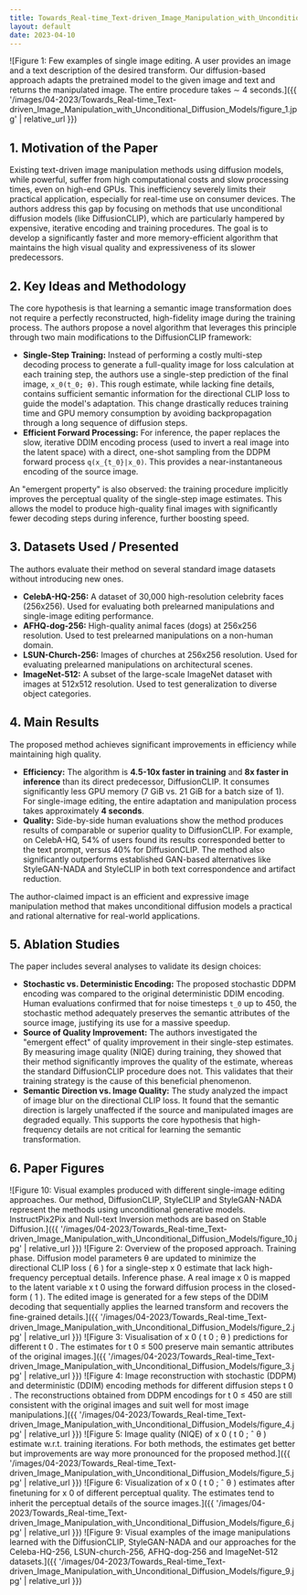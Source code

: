 ```yaml
---
title: Towards_Real-time_Text-driven_Image_Manipulation_with_Unconditional_Diffusion_Models
layout: default
date: 2023-04-10
---
```

![Figure 1: Few examples of single image editing. A user provides an image and a text description of the desired transform. Our diffusion-based approach adapts the pretrained model to the given image and text and returns the manipulated image. The entire procedure takes ∼ 4 seconds.]({{ '/images/04-2023/Towards_Real-time_Text-driven_Image_Manipulation_with_Unconditional_Diffusion_Models/figure_1.jpg' | relative_url }})
## 1. Motivation of the Paper
Existing text-driven image manipulation methods using diffusion models, while powerful, suffer from high computational costs and slow processing times, even on high-end GPUs. This inefficiency severely limits their practical application, especially for real-time use on consumer devices. The authors address this gap by focusing on methods that use unconditional diffusion models (like DiffusionCLIP), which are particularly hampered by expensive, iterative encoding and training procedures. The goal is to develop a significantly faster and more memory-efficient algorithm that maintains the high visual quality and expressiveness of its slower predecessors.

## 2. Key Ideas and Methodology
The core hypothesis is that learning a semantic image transformation does not require a perfectly reconstructed, high-fidelity image during the training process. The authors propose a novel algorithm that leverages this principle through two main modifications to the DiffusionCLIP framework:

*   **Single-Step Training:** Instead of performing a costly multi-step decoding process to generate a full-quality image for loss calculation at each training step, the authors use a single-step prediction of the final image, `x_0(t_0; θ)`. This rough estimate, while lacking fine details, contains sufficient semantic information for the directional CLIP loss to guide the model's adaptation. This change drastically reduces training time and GPU memory consumption by avoiding backpropagation through a long sequence of diffusion steps.
*   **Efficient Forward Processing:** For inference, the paper replaces the slow, iterative DDIM encoding process (used to invert a real image into the latent space) with a direct, one-shot sampling from the DDPM forward process `q(x_{t_0}|x_0)`. This provides a near-instantaneous encoding of the source image.

An "emergent property" is also observed: the training procedure implicitly improves the perceptual quality of the single-step image estimates. This allows the model to produce high-quality final images with significantly fewer decoding steps during inference, further boosting speed.

## 3. Datasets Used / Presented
The authors evaluate their method on several standard image datasets without introducing new ones.
*   **CelebA-HQ-256:** A dataset of 30,000 high-resolution celebrity faces (256x256). Used for evaluating both prelearned manipulations and single-image editing performance.
*   **AFHQ-dog-256:** High-quality animal faces (dogs) at 256x256 resolution. Used to test prelearned manipulations on a non-human domain.
*   **LSUN-Church-256:** Images of churches at 256x256 resolution. Used for evaluating prelearned manipulations on architectural scenes.
*   **ImageNet-512:** A subset of the large-scale ImageNet dataset with images at 512x512 resolution. Used to test generalization to diverse object categories.

## 4. Main Results
The proposed method achieves significant improvements in efficiency while maintaining high quality.
*   **Efficiency:** The algorithm is **4.5-10x faster in training** and **8x faster in inference** than its direct predecessor, DiffusionCLIP. It consumes significantly less GPU memory (7 GiB vs. 21 GiB for a batch size of 1). For single-image editing, the entire adaptation and manipulation process takes approximately **4 seconds**.
*   **Quality:** Side-by-side human evaluations show the method produces results of comparable or superior quality to DiffusionCLIP. For example, on CelebA-HQ, 54% of users found its results corresponded better to the text prompt, versus 40% for DiffusionCLIP. The method also significantly outperforms established GAN-based alternatives like StyleGAN-NADA and StyleCLIP in both text correspondence and artifact reduction.

The author-claimed impact is an efficient and expressive image manipulation method that makes unconditional diffusion models a practical and rational alternative for real-world applications.

## 5. Ablation Studies
The paper includes several analyses to validate its design choices:
*   **Stochastic vs. Deterministic Encoding:** The proposed stochastic DDPM encoding was compared to the original deterministic DDIM encoding. Human evaluations confirmed that for noise timesteps `t_0` up to 450, the stochastic method adequately preserves the semantic attributes of the source image, justifying its use for a massive speedup.
*   **Source of Quality Improvement:** The authors investigated the "emergent effect" of quality improvement in their single-step estimates. By measuring image quality (NIQE) during training, they showed that their method significantly improves the quality of the estimate, whereas the standard DiffusionCLIP procedure does not. This validates that their training strategy is the cause of this beneficial phenomenon.
*   **Semantic Direction vs. Image Quality:** The study analyzed the impact of image blur on the directional CLIP loss. It found that the semantic direction is largely unaffected if the source and manipulated images are degraded equally. This supports the core hypothesis that high-frequency details are not critical for learning the semantic transformation.

## 6. Paper Figures
![Figure 10: Visual examples produced with different single-image editing approaches. Our method, DiffusionCLIP, StyleCLIP and StyleGAN-NADA represent the methods using unconditional generative models. InstructPix2Pix and Null-text Inversion methods are based on Stable Diffusion.]({{ '/images/04-2023/Towards_Real-time_Text-driven_Image_Manipulation_with_Unconditional_Diffusion_Models/figure_10.jpg' | relative_url }})
![Figure 2: Overview of the proposed approach. Training phase. Diffusion model parameters θ are updated to minimize the directional CLIP loss ( 6 ) for a single-step x 0 estimate that lack high-frequency perceptual details. Inference phase. A real image x 0 is mapped to the latent variable x t 0 using the forward diffusion process in the closed-form ( 1 ). The edited image is generated for a few steps of the DDIM decoding that sequentially applies the learned transform and recovers the ﬁne-grained details.]({{ '/images/04-2023/Towards_Real-time_Text-driven_Image_Manipulation_with_Unconditional_Diffusion_Models/figure_2.jpg' | relative_url }})
![Figure 3: Visualisation of x 0 ( t 0 ; θ ) predictions for different t 0 . The estimates for t 0 ≤ 500 preserve main semantic attributes of the original images.]({{ '/images/04-2023/Towards_Real-time_Text-driven_Image_Manipulation_with_Unconditional_Diffusion_Models/figure_3.jpg' | relative_url }})
![Figure 4: Image reconstruction with stochastic (DDPM) and deterministic (DDIM) encoding methods for different diffusion steps t 0 . The reconstructions obtained from DDPM encodings for t 0 ≤ 450 are still consistent with the original images and suit well for most image manipulations.]({{ '/images/04-2023/Towards_Real-time_Text-driven_Image_Manipulation_with_Unconditional_Diffusion_Models/figure_4.jpg' | relative_url }})
![Figure 5: Image quality (NIQE) of x 0 ( t 0 ; ˆ θ ) estimate w.r.t. training iterations. For both methods, the estimates get better but improvements are way more pronounced for the proposed method.]({{ '/images/04-2023/Towards_Real-time_Text-driven_Image_Manipulation_with_Unconditional_Diffusion_Models/figure_5.jpg' | relative_url }})
![Figure 6: Visualization of x 0 ( t 0 ; ˆ θ ) estimates after ﬁnetuning for x 0 of different perceptual quality. The estimates tend to inherit the perceptual details of the source images.]({{ '/images/04-2023/Towards_Real-time_Text-driven_Image_Manipulation_with_Unconditional_Diffusion_Models/figure_6.jpg' | relative_url }})
![Figure 9: Visual examples of the image manipulations learned with the DiffusionCLIP, StyleGAN-NADA and our approaches for the Celeba-HQ-256, LSUN-church-256, AFHQ-dog-256 and ImageNet-512 datasets.]({{ '/images/04-2023/Towards_Real-time_Text-driven_Image_Manipulation_with_Unconditional_Diffusion_Models/figure_9.jpg' | relative_url }})
